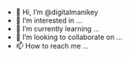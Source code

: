 - 👋 Hi, I’m @digitalmanikey
- 👀 I’m interested in ...
- 🌱 I’m currently learning ...
- 💞️ I’m looking to collaborate on ...
- 📫 How to reach me ...

<!---
digitalmanikey/digitalmanikey is a ✨ special ✨ repository because its `README.md` (this file) appears on your GitHub profile.
You can click the Preview link to take a look at your changes.
--->
